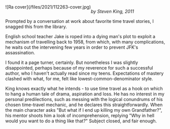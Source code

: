 <!--
.. title: 11/22/63, by Steven King
.. slug: 112263-by-steven-king
.. date: 2021-05-11 13:23:19 UTC-05:00
.. tags: media,book,novel,science-fiction,time-travel
-->

<span style="float: left">
![Ra cover](/files/2021/112263-cover.jpg)
</span>

*by Steven King, 2011*

Prompted by a conversation at work about favorite time travel stories,
I snagged this from the library.

English school teacher Jake is roped into a dying man's plot to exploit a
mechanism of travelling back to 1958, from which, with many complications, he
waits out the intervening few years in order to prevent JFK's assassination.

I found it a page turner, certainly. But nonetheless I was slightly
disappointed, perhaps because of my reverence for such a successful author, who
I haven't actually read since my teens. Expectations of mastery clashed with
what, for me, felt like lowest-common-denominator style.

King knows exactly what he intends - to use time travel as a hook on which to
hang a human tale of drama, aspiration and loss. He has no interest in my
personal predilections, such as messing with the logical conundrums of his
chosen time-travel mechanic, and he declares this straightforwardly. When the
main character asks "But what if I end up killing my own Grandfather?", his
mentor shoots him a look of incomprehension, replying "Why in hell would you
want to do a thing like that?" Subject closed, and fair enough.

<br style="clear: left" />

